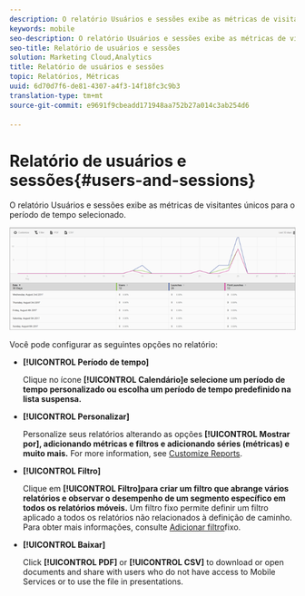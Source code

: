 ```yaml
---
description: O relatório Usuários e sessões exibe as métricas de visitantes únicos para o período de tempo selecionado.
keywords: mobile
seo-description: O relatório Usuários e sessões exibe as métricas de visitantes únicos para o período de tempo selecionado.
seo-title: Relatório de usuários e sessões
solution: Marketing Cloud,Analytics
title: Relatório de usuários e sessões
topic: Relatórios, Métricas
uuid: 6d70d7f6-de81-4307-a4f3-14f18fc3c9b3
translation-type: tm+mt
source-git-commit: e9691f9cbeadd171948aa752b27a014c3ab254d6

---
```



# Relatório de usuários e sessões{#users-and-sessions}

O relatório Usuários e sessões exibe as métricas de visitantes únicos para o período de tempo selecionado.

![Relatório de usuários e sessões](assets/users_sessions.png)

Você pode configurar as seguintes opções no relatório:

* **[!UICONTROL Período de tempo]**

   Clique no ícone **[!UICONTROL Calendário]e selecione um período de tempo personalizado ou escolha um período de tempo predefinido na lista suspensa.**

* **[!UICONTROL Personalizar]**

   Personalize seus relatórios alterando as opções **[!UICONTROL Mostrar por], adicionando métricas e filtros e adicionando séries (métricas) e muito mais.** For more information, see [Customize Reports](/help/using/usage/reports-customize/t-reports-customize.md).

* **[!UICONTROL Filtro]**

   Clique em **[!UICONTROL Filtro]para criar um filtro que abrange vários relatórios e observar o desempenho de um segmento específico em todos os relatórios móveis.** Um filtro fixo permite definir um filtro aplicado a todos os relatórios não relacionados à definição de caminho. Para obter mais informações, consulte [Adicionar filtro](/help/using/usage/reports-customize/t-sticky-filter.md)fixo.

* **[!UICONTROL Baixar]**

   Click **[!UICONTROL PDF]** or **[!UICONTROL CSV]** to download or open documents and share with users who do not have access to Mobile Services or to use the file in presentations.